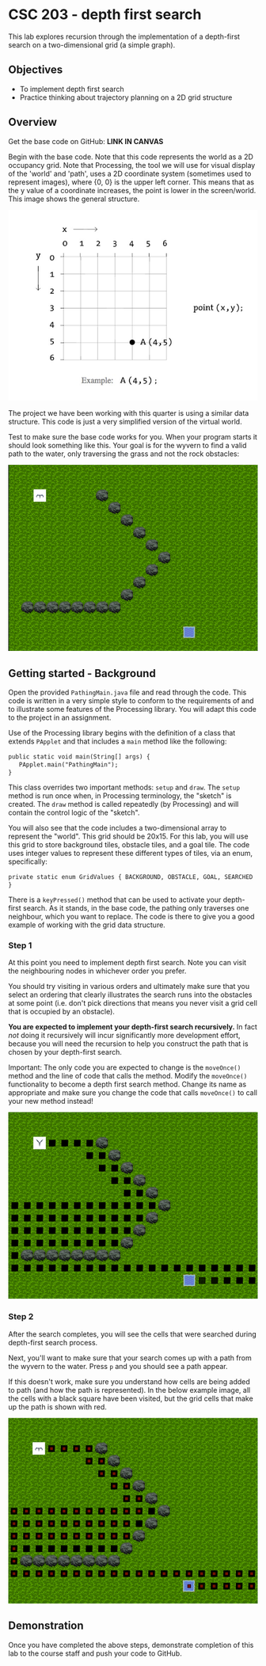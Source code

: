 # CSC 203 - depth first search

This lab explores recursion through the implementation of a depth-first search on a two-dimensional grid (a simple graph).

## Objectives

- To implement depth first search
- Practice thinking about trajectory planning on a 2D grid structure

## Overview

Get the base code on GitHub: **LINK IN CANVAS**

Begin with the base code. Note that this code represents the world as a 2D occupancy grid. Note that Processing, the tool we will use for visual display of the 'world' and 'path', uses a 2D coordinate system (sometimes used to represent images), where {0, 0} is the upper left corner. This means that as the y value of a coordinate increases, the point is lower in the screen/world. This image shows the general structure. 

![A simple 2D coordinate system](coordinate.png)

The project we have been working with this quarter is using a similar data structure.
This code is just a very simplified version of the virtual world.

Test to make sure the base code works for you. When your program starts it should look something like this.
Your goal is for the wyvern to find a valid path to the water, only traversing the grass and not the rock obstacles:

![Lab sample](map-start.png)

## Getting started - Background

Open the provided `PathingMain.java` file and read through the code.
This code is written in a very simple style to conform to the requirements of and to illustrate some features of the Processing library.
You will adapt this code to the project in an assignment.

Use of the Processing library begins with the definition of a class that extends `PApplet` and that includes a `main` method like the following:

```
public static void main(String[] args) {
   PApplet.main("PathingMain");
}
```

This class overrides two important methods: `setup` and `draw`.
The `setup` method is run once when, in Processing terminology, the "sketch" is created.
The `draw` method is called repeatedly (by Processing) and will contain the control logic of the "sketch".

You will also see that the code includes a two-dimensional array to represent the "world". This grid should be 20x15. For this lab, you will use this grid to store background tiles, obstacle tiles, and a goal tile. The code uses integer values to represent these different types of tiles, via an enum, specifically:

```
private static enum GridValues { BACKGROUND, OBSTACLE, GOAL, SEARCHED }
```

There is a `keyPressed()` method that can be used to activate your depth-first search. As it stands, in the base code, the pathing only traverses one neighbour, which you want to replace. The code is there to give you a good example of working with the grid data structure.

### Step 1

At this point you need to implement depth first search.
Note you can visit the neighbouring nodes in whichever order you prefer.

You should try visiting in various orders and ultimately make sure that you select an ordering that clearly illustrates the search runs into the obstacles at some point (i.e. don't pick directions that means you never visit a grid cell that is occupied by an obstacle).

**You are expected to implement your depth-first search recursively.** In fact _not_ doing it recursively will incur significantly more development effort, because you will need the recursion to help you construct the path that is chosen by your depth-first search.

Important: The only code you are expected to change is the `moveOnce()` method and the line of code that calls the method. Modify the `moveOnce()` functionality to become a depth first search method. Change its name as appropriate and make sure you change the code that calls `moveOnce()` to call your new method instead!

![The 2D grid showing the grid cells that were searched](after-search.png)

### Step 2

After the search completes, you will see the cells that were searched during depth-first search process.

Next, you'll want to make sure that your search comes up with a path from the wyvern to the water. Press `p` and you should see a path appear.

If this doesn't work, make sure you understand how cells are being added to path (and how the path is represented). In the below example image, all the cells with a black square have been visited, but the grid cells that make up the path is shown with red.

![The same 2D grid with path cells highlighted](with-path.png)

## Demonstration

Once you have completed the above steps, demonstrate completion of this lab to the course staff and push your code to GitHub.
